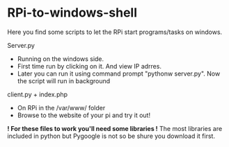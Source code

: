 RPi-to-windows-shell
====================

Here you find some scripts to let the RPi start programs/tasks on windows.


Server.py
  - Running on the windows side.
  - First time run by clicking on it. And view IP adrres.
  - Later you can run it using command prompt "pythonw server.py". Now the script will run in background
  

client.py + index.php
  - On RPi in the /var/www/ folder
  - Browse to the website of your pi and try it out!


<b>! For these files to work you'll need some libraries !</b>
The most libraries are included in python but Pygoogle is not so be shure you download it first.

